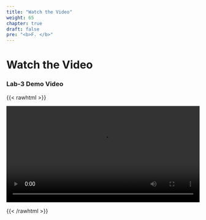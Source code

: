 ```yaml
---
title: "Watch the Video"
weight: 65
chapter: true
draft: false
pre: "<b>F. </b>"
---
```


# Watch the Video

### Lab-3 Demo Video

{{< rawhtml >}}

<video width=100% controls autoplay>
    <source src="/videos/lab3-demo.mp4" type="video/mp4">
    Your browser does not support the video tag.  
</video>

{{< /rawhtml >}}

